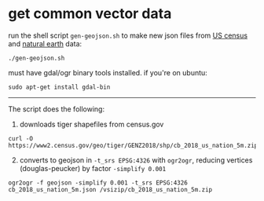 # get common vector data

run the shell script `gen-geojson.sh` to make new json files from [US census](#) and [natural earth](#) data:
```shell
./gen-geojson.sh
```

must have gdal/ogr binary tools installed. if you're on ubuntu:
```
sudo apt-get install gdal-bin
``` 
---
The script does the following:

1. downloads tiger shapefiles from census.gov 

```shell
curl -O https://www2.census.gov/geo/tiger/GENZ2018/shp/cb_2018_us_nation_5m.zip
```

2. converts to geojson in `-t_srs EPSG:4326` with `ogr2ogr`, reducing vertices (douglas-peucker) by factor `-simplify 0.001`

```shell
ogr2ogr -f geojson -simplify 0.001 -t_srs EPSG:4326 cb_2018_us_nation_5m.json /vsizip/cb_2018_us_nation_5m.zip
```
